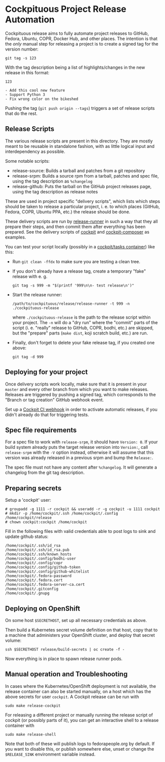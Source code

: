 # Cockpituous Project Release Automation

Cockpituous release aims to fully automate project releases to GitHub, Fedora,
Ubuntu, COPR, Docker Hub, and other places. The intention is that the *only*
manual step for releasing a project is to create a signed tag for the version
number:

    git tag -s 123

With the tag description being a list of highlights/changes in the new release
in this format:

    123

    - Add this cool new feature
    - Support Python 3
    - Fix wrong color on the bikeshed

Pushing the tag (`git push origin --tags`) triggers a set of release scripts
that do the rest.

## Release Scripts

The various release scripts are present in this directory. They are mostly
meant to be reusable in standalone fashion, with as little logical input
and interdependency as possible.

Some notable scripts:

 * release-source: Builds a tarball and patches from a git repository
 * release-srpm: Builds a source rpm from a tarball, patches and spec file,
   using the tag description as `%changelog`
 * release-github: Puts the tarball on the GitHub project releases page, using
   the tag description as release notes

These are used in project specific "delivery scripts", which lists which steps
should be taken to release a particular project, i. e. to which places (GitHub,
Fedora, COPR, Ubuntu PPA, etc.) the release should be done.

These delivery scripts are run by [release-runner](./release-runner) in such a
way that they all prepare their steps, and then commit them after everything
has been prepared. See the delivery scripts of
[cockpit](https://github.com/cockpit-project/cockpit/blob/master/tools/cockpituous-release)
and
[cockpit-composer](https://github.com/weldr/cockpit-composer/blob/master/utils/cockpituous-release)
as examples.

You can test your script locally (possibly in a
[cockpit/tasks container](https://hub.docker.com/r/cockpit/tasks/)) like
this:

 * Run `git clean -ffdx` to make sure you are testing a clean tree.

 * If you don't already have a release tag, create a temporary "fake" release
   with e. g.

       git tag -s 999 -m "$(printf '999\n\n- test release\n')"

 * Start the release runner:

       /path/to/cockpituous/release/release-runner -t 999 -n ./cockpituous-release

   where `./cockpituous-release` is the path to the release script within your
   project. The `-n` will do a "dry run" where the "commit" parts of the script
   (i. e. "really" release to GitHub, COPR, bodhi, etc.) are skipped, but the
   "prepare" parts (`make dist`, koji scratch build, etc.) are run.

 * Finally, don't forget to  delete your fake release tag, if you created one
   above:

       git tag -d 999

## Deploying for your project

Once delivery scripts work locally, make sure that it is present in your
`master` and every other branch from which you want to make releases. Releases
are triggered by pushing a signed tag, which corresponds to the "Branch or
tag creation" GitHub webhook event.

Set up a [Cockpit CI webhook](../tasks/#let-github-webhook-trigger-actions) in
order to activate automatic releases, if you didn't already do that for
triggering tests.

## Spec file requirements

For a spec file to work with `release-srpm`, it should have `Version: 0`.
If your build system already puts the target release version into `Version:`,
call `release-srpm` with the `-V` option instead, otherwise it will assume that
this version was already released in a previous srpm and bump the `Release:`.

The spec file must not have any content after `%changelog`. It will generate a
changelog from the git tag description.

## Preparing secrets

Setup a 'cockpit' user:

    # groupadd -g 1111 -r cockpit && useradd -r -g cockpit -u 1111 cockpit
    # mkdir -p /home/cockpit/.ssh /home/cockpit/.config /home/cockpit/release
    # chown cockpit:cockpit /home/cockpit

Fill in the following files with valid credentials able to post logs to sink and
update github status:

    /home/cockpit/.ssh/id_rsa
    /home/cockpit/.ssh/id_rsa.pub
    /home/cockpit/.ssh/known_hosts
    /home/cockpit/.config/bodhi-user
    /home/cockpit/.config/copr
    /home/cockpit/.config/github-token
    /home/cockpit/.config/github-whitelist
    /home/cockpit/.fedora-password
    /home/cockpit/.fedora.cert
    /home/cockpit/.fedora-server-ca.cert
    /home/cockpit/.gitconfig
    /home/cockpit/.gnupg

## Deploying on OpenShift

On some host `$SECRETHOST`, set up all necessary credentials as above.

Then build a Kubernetes secret volume definition on that host, copy that to a
machine that administers your OpenShift cluster, and deploy that secret volume:

    ssh $SECRETHOST release/build-secrets | oc create -f -

Now everything is in place to spawn release runner pods.

## Manual operation and Troubleshooting

In cases where the Kubernetes/OpenShift deployment is not available, the
release container can also be started manually, on a host which has the above
secrets for user `cockpit`. A Cockpit release can be run with

    sudo make release-cockpit

For releasing a different project or manually running the release script of
cockpit (or possibly parts of it), you can get an interactive shell to a
release container with

    sudo make release-shell

Note that both of these will publish logs to fedorapeople.org by default. If
you want to disable this, or publish somewhere else, unset or change the
`$RELEASE_SINK` environment variable instead.
